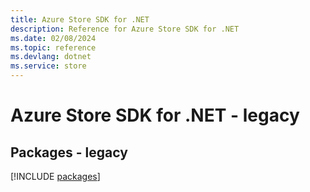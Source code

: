 ```yaml
---
title: Azure Store SDK for .NET
description: Reference for Azure Store SDK for .NET
ms.date: 02/08/2024
ms.topic: reference
ms.devlang: dotnet
ms.service: store
---
```

# Azure Store SDK for .NET - legacy
## Packages - legacy
[!INCLUDE [packages](store-index.md)]